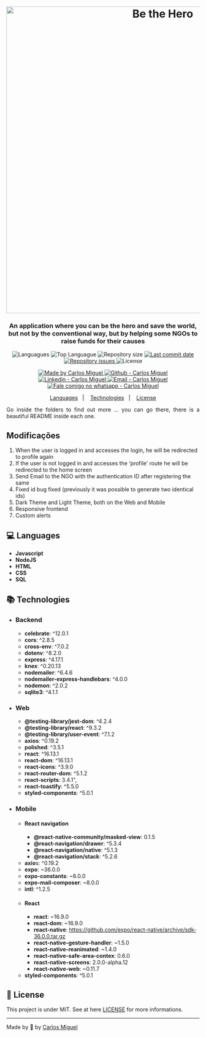 <h1 align="center">
    <img alt="Be the Hero" src="https://github.com/solrachix/be-the-hero/blob/master/assets/Template.png?raw=true"  width="800px" />
</h1>

<h3 align="center" >
  An application where you can be the hero and save the world, but not by the conventional way, but by helping some NGOs to raise funds for their causes
</h3>

<p align="center">
  <img alt="Languagues" src="https://img.shields.io/github/languages/count/solrachix/be-the-hero">
  <img alt="Top Languague" src="https://img.shields.io/github/languages/top/solrachix/be-the-hero">
  <img alt="Repository size" src="https://img.shields.io/github/repo-size/solrachix/be-the-hero">
  <a href="https://github.com/solrachix/be-the-hero/commits/master">
    <img alt="Last commit date" src="https://img.shields.io/github/last-commit/solrachix/be-the-hero">
  </a>
   <a href="https://github.com/solrachix/be-the-hero/issues">
    <img alt="Repository issues" src="https://img.shields.io/github/issues/solrachix/be-the-hero">
  </a>
  <img alt="License" src="https://img.shields.io/github/license/solrachix/be-the-hero">
</p>
<p align="center">

  <a href="https://github.com/solrachix" target="_blank">
    <img alt="Made by Carlos Miguel" src="https://img.shields.io/badge/made%20by-Carlos_Miguel-informational">
  </a>
  <a href="https://github.com/solrachix" target="_blank" >
    <img alt="Github - Carlos Miguel" src="https://img.shields.io/badge/Github--%23F8952D?style=social&logo=github">
  </a>
  <a href="https://www.linkedin.com/in/carlos-miguel-380413197/" target="_blank" >
    <img alt="Linkedin - Carlos Miguel" src="https://img.shields.io/badge/Linkedin--%23F8952D?style=social&logo=linkedin">
  </a>
  <a href="mailto:carlos.miguel.oliveira.17@gmail.com" target="_blank" >
    <img alt="Email - Carlos Miguel" src="https://img.shields.io/badge/Email--%23F8952D?style=social&logo=gmail">
  </a>
  <a href="https://api.whatsapp.com/send?phone=5511969027401"
        target="_blank" >
    <img alt="Fale comigo no whatsapp - Carlos Miguel" src="https://img.shields.io/badge/Whatsapp--%23F8952D?style=social&logo=whatsapp">
  </a>

</p>

<p align="center">
  <a href="#computer-languages">Languages</a>&nbsp;&nbsp;&nbsp;|&nbsp;&nbsp;&nbsp;
  <a href="#books-technologies">Technologies</a>&nbsp;&nbsp;&nbsp;|&nbsp;&nbsp;&nbsp;
  <a href="#memo-license">License</a>
</p>

<p align="justify">
	Go inside the folders to find out more ... you can go there, there is a beautiful README inside each one.
</p>

## Modificações

1. When the user is logged in and accesses the login, he will be redirected to profile again
2. If the user is not logged in and accesses the ‘profile’ route he will be redirected to the home screen
3. Send Email to the NGO with the authentication ID after registering the same
4. Fixed id bug fixed (previously it was possible to generate two identical ids)
5. Dark Theme and Light Theme, both on the Web and Mobile
6. Responsive frontend
7. Custom alerts

## :computer: Languages

- **Javascript**
- **NodeJS**
- **HTML**
- **CSS**
- **SQL**

## :books: Technologies
- ### Backend 
	* **celebrate**:  ^12.0.1
	* **cors**:  ^2.8.5
	* **cross-env**:  ^7.0.2
	* **dotenv**:  ^8.2.0
	* **express**:  ^4.17.1
	* **knex**:  ^0.20.13
	* **nodemailer**:  ^6.4.6
	* **nodemailer-express-handlebars**:  ^4.0.0
	* **nodemon**: ^2.0.2 
	* **sqlite3**:  ^4.1.1


- ### Web
	* **@testing-library/jest-dom**:  ^4.2.4
	* **@testing-library/react**:  ^9.3.2
	* **@testing-library/user-event**:  ^7.1.2
	* **axios**:  ^0.19.2
	* **polished**:  ^3.5.1
	* **react**:  ^16.13.1
	* **react-dom**:  ^16.13.1
	* **react-icons**:  ^3.9.0
	* **react-router-dom**:  ^5.1.2
	* **react-scripts**:  3.4.1",
	* **react-toastify**:  ^5.5.0
	* **styled-components**:  ^5.0.1

- ### Mobile
	- #### React navigation
		* **@react-native-community/masked-view**: 0.1.5
		* **@react-navigation/drawer**:  ^5.3.4
		* **@react-navigation/native**:  ^5.1.3
		* **@react-navigation/stack**:  ^5.2.6
	* **axio**s:  ^0.19.2
	* **expo**:  ~36.0.0
	* **expo-constants**:  ~8.0.0
	* **expo-mail-composer**:  ~8.0.0
	* **intl**:  ^1.2.5
	- #### React
		* **react**:  ~16.9.0
		* **react-dom**:  ~16.9.0
		* **react-native**:  https://github.com/expo/react-native/archive/sdk-36.0.0.tar.gz
		* **react-native-gesture-handler**:  ~1.5.0
		* **react-native-reanimated**:  ~1.4.0
		* **react-native-safe-area-contex**:  0.6.0
		* **react-native-screens**:  2.0.0-alpha.12
		* **react-native-web**:  ~0.11.7
	* **styled-components**:  ^5.0.1


## :memo: License

This project is under MIT. See at here [LICENSE](/LICENSE) for more informations.

---

Made by :blue_heart: by [Carlos Miguel](https://github.com/solrachix)
